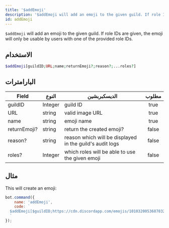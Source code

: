 ```yaml
---
title: '$addEmoji'
description: '$addEmoji will add an emoji to the given guild. If role IDs are given, the emoji will only be usable by users with one of the provided role IDs.'
id: addEmoji
---
```


`$addEmoji` will add an emoji to the given guild. If role IDs are given, the emoji will only be usable by users with one of the provided role IDs.

## الاستخدام

```php
$addEmoji[guildID;URL;name;returnEmoji?;reason?;...roles?]
```

## البارامترات

| Field        | النوع   | الديسكبربشين                                             | مطلوب |
| ------------ | ------- | -------------------------------------------------------- |:-----:|
| guildID      | Integer | guild ID                                                 | true  |
| URL          | string  | valid image URL                                          | true  |
| name         | string  | emoji name                                               | true  |
| returnEmoji? | string  | return the created emoji?                                | false |
| reason?      | string  | reason which will be displayed in the guild's audit logs | false |
| roles?       | Integer | which roles will be able to use the given emoji          | false |

## مثال

This will create an emoji:

```javascript
bot.command({
    name: 'addEmoji',
    code: `
  $addEmoji[$guildID;https://cdn.discordapp.com/emojis/1010320053687832586.webp?size=96&quality=lossless;leref;false]
  `
});
```

